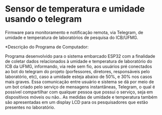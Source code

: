 # Sensor de temperatura e umidade usando o telegram
Firmware para monitoramento e notificação remota, via Telegram, de umidade e temperatura de laboratórios de pesquisa do ICB/UFMG.


*Descrição do Programa de Computador:

Programa desenvolvido para o sistema embarcado ESP32 com a finalidade de coletar dados relacionados à umidade e temperatura de laboratório do ICB da UFMG, informando, via rede sem fio, aos usuários pré conectados ao bot do telegram do projeto (porfessores, diretores, responsáveis pelo laboratório, etc), caso a umidade esteja abaixo de 50%, e 30% nos casos mais graves. Essa comunicação entre usuário e sistema se dá por meio de um bot criado pelo serviço de mensagens instantâneas, Telegram, o qual é possível compartilhar com qualquer pessoa que possui o serviço, seja em dispositivos móveis ou não.. As medidas de umidade e temperatura também são apresentadas em um display LCD para os pesquisadores que estão presentes no laboratório.

